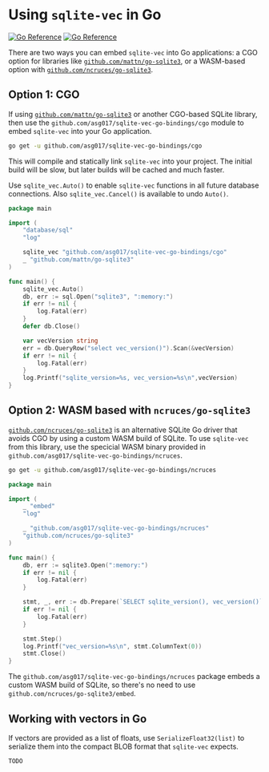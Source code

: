 # Using `sqlite-vec` in Go

[![Go Reference](https://pkg.go.dev/badge/github.com/asg017/sqlite-vec-go-bindings/cgo.svg)](https://pkg.go.dev/github.com/asg017/sqlite-vec-go-bindings/cgo) [![Go Reference](https://pkg.go.dev/badge/github.com/asg017/sqlite-vec-go-bindings/ncruces.svg)](https://pkg.go.dev/github.com/asg017/sqlite-vec-go-bindings/ncruces)

There are two ways you can embed `sqlite-vec` into Go applications: a CGO option
for libraries like
[`github.com/mattn/go-sqlite3`](https://github.com/mattn/go-sqlite3), or a
WASM-based option with
[`github.com/ncruces/go-sqlite3`](https://github.com/ncruces/go-sqlite3).

## Option 1: CGO

If using [`github.com/mattn/go-sqlite3`](https://github.com/mattn/go-sqlite3) or another CGO-based SQLite library, then use the `github.com/asg017/sqlite-vec-go-bindings/cgo` module to embed `sqlite-vec` into your Go application.

```bash
go get -u github.com/asg017/sqlite-vec-go-bindings/cgo
```

This will compile and statically link `sqlite-vec` into your project. The initial build will be slow, but later builds will be cached and much faster.

Use `sqlite_vec.Auto()` to enable `sqlite-vec` functions in all future database connections. Also `sqlite_vec.Cancel()` is available to undo `Auto()`.

```go
package main

import (
	"database/sql"
	"log"

	sqlite_vec "github.com/asg017/sqlite-vec-go-bindings/cgo"
	_ "github.com/mattn/go-sqlite3"
)

func main() {
	sqlite_vec.Auto()
	db, err := sql.Open("sqlite3", ":memory:")
	if err != nil {
		log.Fatal(err)
	}
	defer db.Close()

	var vecVersion string
	err = db.QueryRow("select vec_version()").Scan(&vecVersion)
	if err != nil {
		log.Fatal(err)
	}
	log.Printf("sqlite_version=%s, vec_version=%s\n",vecVersion)
}
```

## Option 2: WASM based with `ncruces/go-sqlite3`

[`github.com/ncruces/go-sqlite3`](https://github.com/ncruces/go-sqlite3) is an alternative SQLite Go driver that avoids CGO by using a custom WASM build of SQLite. To use `sqlite-vec` from this library, use the specicial WASM binary provided in `github.com/asg017/sqlite-vec-go-bindings/ncruces`.

```bash
go get -u github.com/asg017/sqlite-vec-go-bindings/ncruces
```

```go
package main

import (
	_ "embed"
	"log"

	_ "github.com/asg017/sqlite-vec-go-bindings/ncruces"
	"github.com/ncruces/go-sqlite3"
)

func main() {
	db, err := sqlite3.Open(":memory:")
	if err != nil {
		log.Fatal(err)
	}

	stmt, _, err := db.Prepare(`SELECT sqlite_version(), vec_version()`)
	if err != nil {
		log.Fatal(err)
	}

	stmt.Step()
	log.Printf("vec_version=%s\n", stmt.ColumnText(0))
	stmt.Close()
}
```

The `github.com/asg017/sqlite-vec-go-bindings/ncruces` package embeds a custom WASM build of SQLite, so there's no need to use `github.com/ncruces/go-sqlite3/embed`.

## Working with vectors in Go


If vectors are provided as a list of floats, use `SerializeFloat32(list)` to serialize them into the compact BLOB format that `sqlite-vec` expects.

```go
TODO
```
